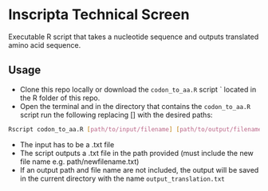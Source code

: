 # Inscripta Technical Screen
Executable R script that takes a nucleotide sequence and outputs translated amino acid sequence.

## Usage
* Clone this repo locally or download the `codon_to_aa.R` script ` located in the R folder of this repo.
* Open the terminal and in the directory that contains the `codon_to_aa.R` script run the following replacing [] with the desired paths:
```bash
Rscript codon_to_aa.R [path/to/input/filename] [path/to/output/filename]
```
* The input has to be a .txt file
* The script outputs a .txt file in the path provided (must include the new file name e.g. path/newfilename.txt)
* If an output path and file name are not included, the output will be saved in the current directory with the name `output_translation.txt`

